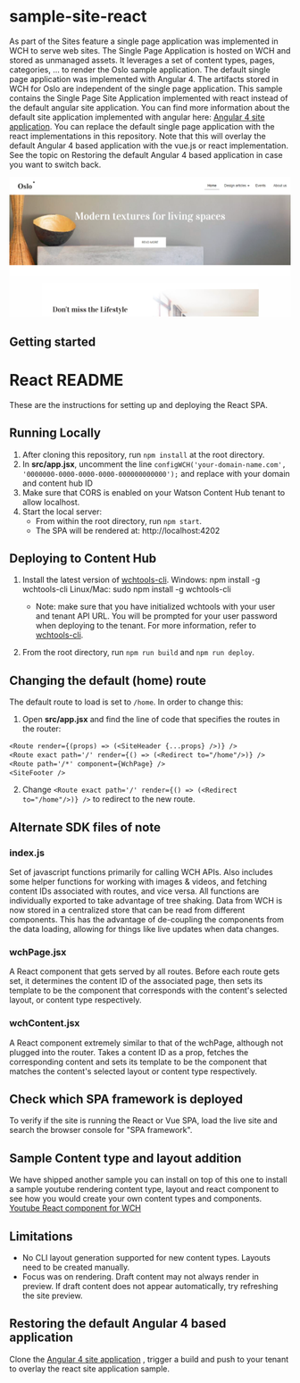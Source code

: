 sample-site-react
==============

As part of the Sites feature a single page application was implemented in WCH to serve web sites. The Single Page Application is hosted on WCH and stored as unmanaged assets. It leverages a set of content types, pages, categories, ... to render the Oslo sample application. The default single page application was implemented with Angular 4. The artifacts stored in WCH for Oslo are independent of the single page application. 
This sample contains the Single Page Site Application implemented with react instead of the default angular site application. You can find more information about the default site application implemented with angular here: 
[Angular 4 site application](https://github.com/ibm-wch/wch-site-application/).
You can replace the default single page application with the react implementations in this repository. Note that this will overlay the default Angular 4 based application with the vue.js or react implementation.
See the topic on Restoring the default Angular 4 based application in case you want to switch back.

![react sample SPA](react-spa.png)

Getting started
------------
React README
==============
These are the instructions for setting up and deploying the React SPA.

Running Locally
-------
1. After cloning this repository, run `npm install` at the root directory.
2. In **src/app.jsx**, uncomment the line `configWCH('your-domain-name.com', '0000000-0000-0000-0000-000000000000');` and replace with your domain and content hub ID
3. Make sure that CORS is enabled on your Watson Content Hub tenant to allow localhost.
4. Start the local server:
   * From within the root directory, run `npm start`.
   * The SPA will be rendered at: http://localhost:4202
   
   
Deploying to Content Hub
-------
1. Install the latest version of [wchtools-cli](https://github.com/ibm-wch/wchtools-cli).
Windows: npm install -g wchtools-cli
Linux/Mac: sudo npm install -g wchtools-cli 
   * Note: make sure that you have initialized wchtools with your user and tenant API URL. You will be prompted for your user password when deploying to the tenant. For more information, refer to [wchtools-cli](https://github.com/ibm-wch/wchtools-cli).

2. From the root directory, run `npm run build` and `npm run deploy`.


Changing the default (home) route
-------
The default route to load is set to `/home`. In order to change this:
1. Open **src/app.jsx** and find the line of code that specifies the routes in the router: 
```
<Route render={(props) => (<SiteHeader {...props} />)} />
<Route exact path='/' render={() => (<Redirect to="/home"/>)} />
<Route path='/*' component={WchPage} />
<SiteFooter />
```
2. Change `<Route exact path='/' render={() => (<Redirect to="/home"/>)} />` to redirect to the new route.


Alternate SDK files of note
-------------

### index.js

Set of javascript functions primarily for calling WCH APIs. Also includes some
helper functions for working with images & videos, and fetching content IDs
associated with routes, and vice versa. All functions are individually exported
to take advantage of tree shaking. Data from WCH is now stored in a centralized
store that can be read from different components. This has the advantage of
de-coupling the components from the data loading, allowing for things like live
updates when data changes.

### wchPage.jsx

A React component that gets served by all routes. Before each route gets set, it
determines the content ID of the associated page, then sets its template to be
the component that corresponds with the content's selected layout, or content
type respectively.

### wchContent.jsx

A React component extremely similar to that of the wchPage, although not plugged
into the router. Takes a content ID as a prop, fetches the corresponding
content and sets its template to be the component that matches the content's
selected layout or content type respectively.


Check which SPA framework is deployed
------------
To verify if the site is running the React or Vue SPA, load the live site and search the browser console for 
"SPA framework". 

Sample Content type and layout addition
-------------
We have shipped another sample you can install on top of this one to install a sample youtube rendering content type, layout and react component to see how you would create your own content types and components.
[Youtube React component for WCH](https://github.com/ibm-wch/sample-youtube-component-react)

Limitations
-------------
* No CLI layout generation supported for new content types. Layouts need to be created manually.
* Focus was on rendering. Draft content may not always render in preview. If draft content does not appear automatically, try refreshing the site preview.

Restoring the default Angular 4 based application
-------------
Clone the [Angular 4 site application](https://github.com/ibm-wch/wch-site-application/) , trigger a build and push to your tenant to overlay the react site application sample.
